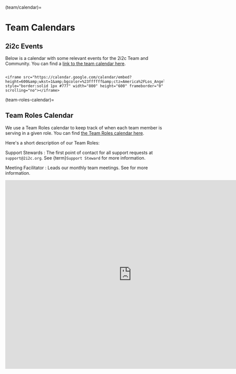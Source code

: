 (team/calendar)=
# Team Calendars

## 2i2c Events

Below is a calendar with some relevant events for the 2i2c Team and Community.
You can find a [link to the team calendar here](team-calendar).

```{dropdown} Team events calendar

<iframe src="https://calendar.google.com/calendar/embed?height=600&amp;wkst=1&amp;bgcolor=%23ffffff&amp;ctz=America%2FLos_Angeles&amp;src=Y180aGpqb3VvamQ4cHNxbDlpMWE4bmQxdWZmNEBncm91cC5jYWxlbmRhci5nb29nbGUuY29t&amp;src=Y19pNTJqZGNhbTZ0M3FsaDF1NTNqdG42MjNwY0Bncm91cC5jYWxlbmRhci5nb29nbGUuY29t&amp;src=Y184ZmhrOXBtZmxocWM3OWI2bWY0dnEwYjlwc0Bncm91cC5jYWxlbmRhci5nb29nbGUuY29t&amp;color=%23009688&amp;color=%23616161&amp;color=%234285F4&amp;showTitle=0&amp;showPrint=0&amp;showTabs=0&amp;showCalendars=1" style="border:solid 1px #777" width="800" height="600" frameborder="0" scrolling="no"></iframe>

```

(team-roles-calendar)=
## Team Roles Calendar

We use a Team Roles calendar to keep track of when each team member is serving in a given role.
You can find [the Team Roles calendar here](https://calendar.google.com/calendar/embed?src=c_nq8hl7qsm484g1p7mfkm29jpo8%40group.calendar.google.com&ctz=America%2FLos_Angeles).

Here's a short description of our Team Roles:

Support Stewards
: The first point of contact for all support requests at `support@2i2c.org`.
  See {term}`Support Steward` for more information.

Meeting Facilitator
: Leads our monthly team meetings.
  See [](meetings:roles) for more information.

<iframe src="https://calendar.google.com/calendar/embed?src=c_nq8hl7qsm484g1p7mfkm29jpo8%40group.calendar.google.com&ctz=America%2FLos_Angeles" style="border: 0" width="800" height="600" frameborder="0" scrolling="no"></iframe>